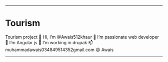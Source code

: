 ***********************
# Tourism
Tourism project
👋 Hi, I’m @Awais512khaur
👀 I’m passionate web developer
🌱 I’m Angular js
💞️ I’m working in drupak
📫 muhammadawais034849514352gmail.com
😄 Awais
***********************
